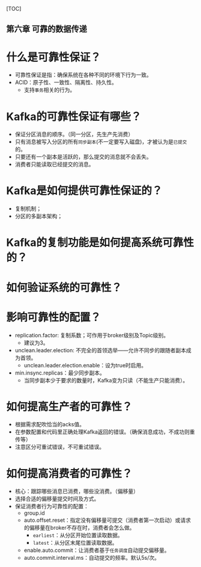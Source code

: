 [TOC]

第六章 可靠的数据传递
---

# 什么是可靠性保证？
* 可靠性保证是指：确保系统在各种不同的环境下行为一致。
* ACID：原子性、一致性、隔离性、持久性。
  * 支持`事务`相关的行为。

# Kafka的可靠性保证有哪些？
* 保证分区消息的顺序。（同一分区，先生产先消费）
* 只有消息被写入分区的所有`同步副本`(不一定要写入磁盘)，才被认为是`已提交`的。
* 只要还有一个副本是活跃的，那么提交的消息就不会丢失。
* 消费者只能读取已经提交的消息。

# Kafka是如何提供可靠性保证的？
* 复制机制；
* 分区的多副本架构；

# Kafka的复制功能是如何提高系统可靠性的？


# 如何验证系统的可靠性？

# 影响可靠性的配置？
* replication.factor: 复制系数；可作用于broker级别及Topic级别。
  * 建议为3。
* unclean.leader.election: 不完全的首领选举——允许不同步的跟随者副本成为首领。
  * unclean.leader.election.enable：设为true时启用。
* min.insync.replicas：最少同步副本。
  * 当同步副本少于要求的数量时，Kafka变为只读（不能生产只能消费）。

# 如何提高生产者的可靠性？
* 根据需求配吹恰当的acks值。
* 在参数配置和代码里正确处理Kafka返回的错误。（确保消息成功，不成功则重传等）
* 注意区分可重试错误，不可重试错误。

# 如何提高消费者的可靠性？
* 核心：跟踪哪些消息已消费，哪些没消费。（偏移量）
* 选择合适的偏移量提交时间及方式。
* 保证消费者行为可靠性的配置：
  * group.id
  * auto.offset.reset：指定没有偏移量可提交（消费者第一次启动）或请求的偏移量在broker不存在时，消费者会怎么做。
    * `earliest`：从分区开始位置读取数据。
    * `latest`：从分区末尾位置读取数据。
  * enable.auto.commit：让消费者基于`任务调度`自动提交偏移量。
  * auto.commit.interval.ms：自动提交的频率。默认5s/次。